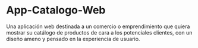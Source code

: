 # App-Catalogo-Web
Una aplicación web destinada a un comercio o emprendimiento que quiera mostrar su catálogo de productos de cara a los potenciales clientes,  con un diseño ameno y pensado en la experiencia de usuario.
